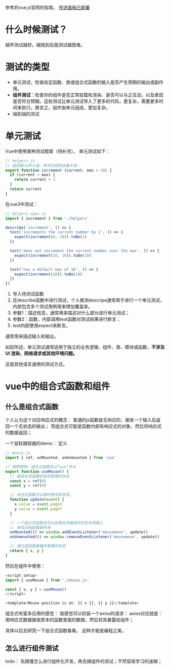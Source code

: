 参考的vue.js官网的指南。
[传送面板已部署](https://cn.vuejs.org/guide/scaling-up/testing.html#unit-testing)

# 什么时候测试？
越早测试越好。越拖到后面测试越困难。

# 测试的类型
- 单元测试，检查给定函数、类或组合式函数的输入是否产生预期的输出或副作用。
- **组件测试**：检查你的组件是否正常挂载和渲染、是否可以与之互动，以及表现是否符合预期。这些测试比单元测试导入了更多的代码，更复杂，需要更多时间来执行。换言之，组件由单元组成，更加复杂。
- 端到端的测试


# 单元测试
Vue中使用某种测试框架（待补充）。
单元测试如下：

```js
// helpers.js
// 返回输入的+1值，除非已经到达最大值
export function increment (current, max = 10) {
  if (current < max) {
    return current + 1
  }
  return current
}
```

在vue3中测试：
```js
// helpers.spec.js
import { increment } from './helpers'

describe('increment', () => {
  test('increments the current number by 1', () => {
    expect(increment(0, 10)).toBe(1)
  })

  test('does not increment the current number over the max', () => {
    expect(increment(10, 10)).toBe(10)
  })

  test('has a default max of 10', () => {
    expect(increment(10)).toBe(10)
  })
})
```

1. 导入待测试函数
2. 在describe函数中进行测试，个人推测descripe通常用于进行一个单元测试，内部包含多个测试用例用来增加覆盖率。
3. 参数1：描述信息，通常用来描述对什么部分进行单元测试；
4. 参数2：函数，内部调用test函数对测试结果进行断言；
5. test内部使用expect来断言。

通常用来描述输入和输出。

如前所述，单元测试通常适用于独立的业务逻辑、组件、类、模块或函数，**不涉及 UI 渲染、网络请求或其他环境问题。**

这是其他语言通用的测试方式。


# vue中的组合式函数和组件
## 什么是组合式函数
个人认为这个对应响应式的概念：
普通的js函数是无响应的，接收一个输入后返回一个无状态的输出；
而组合式可能是函数内部有响应式的对象，然后将响应式的数据返回；

一个鼠标跟踪器的demo：
定义
```js
// mouse.js
import { ref, onMounted, onUnmounted } from 'vue'

// 按照惯例，组合式函数名以“use”开头
export function useMouse() {
  // 被组合式函数封装和管理的状态
  const x = ref(0)
  const y = ref(0)

  // 组合式函数可以随时更改其状态。
  function update(event) {
    x.value = event.pageX
    y.value = event.pageY
  }

  // 一个组合式函数也可以挂靠在所属组件的生命周期上
  // 来启动和卸载副作用
  onMounted(() => window.addEventListener('mousemove', update))
  onUnmounted(() => window.removeEventListener('mousemove', update))

  // 通过返回值暴露所管理的状态
  return { x, y }
}
```

然后在组件中使用：
```js
<script setup>
import { useMouse } from './mouse.js'

const { x, y } = useMouse()
</script>

<template>Mouse position is at: {{ x }}, {{ y }}</template>
```

组合式有蛮多应用的感觉：
我感觉可以封装一个axios的请求：
axios对应就是：
用响应式数据接收原本的函数里面的数据，然后将其暴露给组件；

具体以后去研究一下组合式函数看看。
这种才能是编程之美。


## 怎么进行组件测试

todo： 先搞懂怎么进行组件化开发，再去搞组件的测试；不然容易学习的迷糊；
